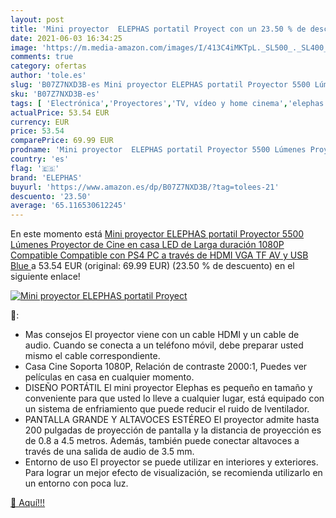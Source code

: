 ```yaml
---
layout: post
title: 'Mini proyector  ELEPHAS portatil Proyect con un 23.50 % de descuento'
date: 2021-06-03 16:34:25
image: 'https://m.media-amazon.com/images/I/413C4iMKTpL._SL500_._SL400_.jpg'
comments: true
category: ofertas
author: 'tole.es'
slug: 'B07Z7NXD3B-es Mini proyector ELEPHAS portatil Proyector 5500 Lúmenes...'
sku: 'B07Z7NXD3B-es'
tags: [ 'Electrónica','Proyectores','TV, vídeo y home cinema','elephas','ps4', ]
actualPrice: 53.54 EUR
currency: EUR
price: 53.54
comparePrice: 69.99 EUR
prodname: 'Mini proyector  ELEPHAS portatil Proyector 5500 Lúmenes Proyector de Cine en casa LED de Larga duración 1080P Compatible  Compatible con PS4  PC a través de HDMI  VGA  TF  AV y USB  Blue '
country: 'es'
flag: '🇪🇸'
brand: 'ELEPHAS'
buyurl: 'https://www.amazon.es/dp/B07Z7NXD3B/?tag=tolees-21'
descuento: '23.50'
average: '65.116530612245'
---
```


En este momento está [Mini proyector  ELEPHAS portatil Proyector 5500 Lúmenes Proyector de Cine en casa LED de Larga duración 1080P Compatible  Compatible con PS4  PC a través de HDMI  VGA  TF  AV y USB  Blue ](https://www.amazon.es/dp/B07Z7NXD3B/?tag=tolees-21) a 53.54 EUR (original: 69.99 EUR) (23.50 %  de descuento) en el siguiente enlace!

[![Mini proyector  ELEPHAS portatil Proyect](https://m.media-amazon.com/images/I/413C4iMKTpL._SL500_._SL400_.jpg)](https://www.amazon.es/dp/B07Z7NXD3B/?tag=tolees-21)

🔎:

- Mas consejos El proyector viene con un cable HDMI y un cable de audio. Cuando se conecta a un teléfono móvil, debe preparar usted mismo el cable correspondiente.
- Casa Cine Soporta 1080P, Relación de contraste 2000:1, Puedes ver películas en casa en cualquier momento.
- DISEÑO PORTÁTIL El mini proyector Elephas es pequeño en tamaño y conveniente para que usted lo lleve a cualquier lugar, está equipado con un sistema de enfriamiento que puede reducir el ruido de lventilador.
- PANTALLA GRANDE Y ALTAVOCES ESTÉREO El proyector admite hasta 200 pulgadas de proyección de pantalla y la distancia de proyección es de 0.8 a 4.5 metros. Además, también puede conectar altavoces a través de una salida de audio de 3.5 mm.
- Entorno de uso El proyector se puede utilizar en interiores y exteriores. Para lograr un mejor efecto de visualización, se recomienda utilizarlo en un entorno con poca luz.

[🛒 Aquí!!!](https://www.amazon.es/dp/B07Z7NXD3B/?tag=tolees-21)
